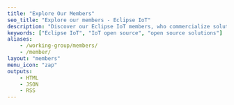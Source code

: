 ```yaml
---
title: "Explore Our Members"
seo_title: "Explore our members - Eclipse IoT"
description: "Discover our Eclipse IoT members, who commercialize solutions based on open source components across industry sectors"
keywords: ["Eclipse IoT", "IoT open source", "open source solutions"]
aliases:
    - /working-group/members/
    - /member/
layout: "members"
menu_icon: "zap"
outputs:
    - HTML
    - JSON
    - RSS
---
```

